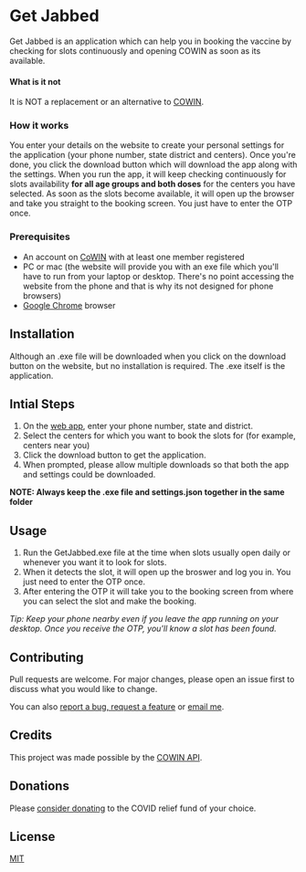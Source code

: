 # Get Jabbed
Get Jabbed is an application which can help you in booking the vaccine by checking for slots continuously and opening COWIN as soon as its available.

#### What is it not
It is NOT a replacement or an alternative to [COWIN](https://www.cowin.gov.in/home).  

### How it works
You enter your details on the website to create your personal settings for the application (your phone number, state district and centers). Once you're done, you click the download button which will download the app along with the settings. When you run the app, it will keep checking continuously for slots availability **for all age groups and both doses** for the centers you have selected. As soon as the slots become available, it will open up the browser and take you straight to the booking screen. You just have to enter the OTP once.

### Prerequisites
* An account on [CoWIN](https://selfregistration.cowin.gov.in/) with at least one member registered
* PC or mac (the website will provide you with an exe file which you'll have to run from your laptop or desktop. There's no point accessing the website from the phone and that is why its not designed for phone browsers)
* [Google Chrome](https://www.google.com/intl/en_in/chrome/) browser

## Installation
Although an .exe file will be downloaded when you click on the download button on the website, but no installation is required. The .exe itself is the application.

## Intial Steps
1. On the [web app](https://get-jabbed.herokuapp.com/), enter your phone number, state and district.
2. Select the centers for which you want to book the slots for (for example, centers near you)
3. Click the download button to get the application. 
4. When prompted, please allow multiple downloads so that both the app and settings could be downloaded.

**NOTE: Always keep the .exe file and settings.json together in the same folder**


## Usage
1. Run the GetJabbed.exe file at the time when slots usually open daily or whenever you want it to look for slots. 
2. When it detects the slot, it will open up the broswer and log you in. You just need to enter the OTP once.
3. After entering the OTP it will take you to the booking screen from where you can select the slot and make the booking.

*Tip: Keep your phone nearby even if you leave the app running on your desktop. Once you receive the OTP, you'll know a slot has been found.*

## Contributing
Pull requests are welcome. For major changes, please open an issue first to discuss what you would like to change.

You can also [report a bug, request a feature](https://github.com/chinsingh/getJabbed/issues/new/choose) or [email me](mailto:mr.chinmaysingh.gmail.com).

## Credits
This project was made possible by the [COWIN API](https://apisetu.gov.in/public/marketplace/api/cowin/cowin-public-v2#).

## Donations
Please [consider donating](https://www.pmcares.gov.in/en/) to the COVID relief fund of your choice.

## License
[MIT](https://github.com/chinsingh/getJabbed/blob/master/LICENSE.md)
